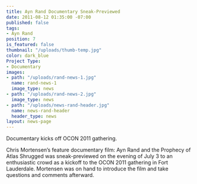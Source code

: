 ```yaml
---
title: Ayn Rand Documentary Sneak-Previewed
date: 2011-08-12 01:35:00 -07:00
published: false
tags:
- Ayn Rand
position: 7
is_featured: false
thumbnail: "/uploads/thumb-temp.jpg"
color: dark_blue
Project Type:
- Documentary
images:
- path: "/uploads/rand-news-1.jpg"
  name: rand-news-1
  image_type: news
- path: "/uploads/rand-news-2.jpg"
  image_type: news
- path: "/uploads/news-rand-header.jpg"
  name: news-rand-header
  header_type: news
layout: news-page
---
```


Documentary kicks off OCON 2011 gathering.


Chris Mortensen’s feature documentary film: Ayn Rand and the Prophecy of Atlas Shrugged was sneak-previewed on the evening of July 3 to an enthusiastic crowd as a kickoff to the OCON 2011 gathering in Fort Lauderdale. Mortensen was on hand to introduce the film and take questions and comments afterward.

